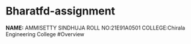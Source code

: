 # Bharatfd-assignment
**NAME:** AMMISETTY SINDHUJA                                                                                                                                                ROLL NO:21E91A0501                                                                                                                                                    COLLEGE:Chirala Engineering College
#Overview
